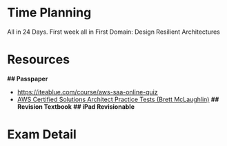 # Time Planning
All in 24 Days.
First week all in First Domain: Design Resilient Architectures

# Resources
 **## Passpaper**
 - https://iteablue.com/course/aws-saa-online-quiz
 - [AWS Certified Solutions Architect Practice Tests (Brett McLaughlin)](other/AWS%20Certified%20Solutions%20Architect%20Practice%20Tests%20(Brett%20McLaughlin)%20(Z-Library).pdf)
**## Revision Textbook**
**## iPad Revisionable**
 

# Exam Detail